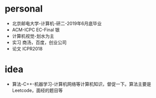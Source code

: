 # personal
* 北京邮电大学-计算机-研二-2019年6月底毕业
* ACM-ICPC EC-Final 银
* 计算机视觉-划水为主
* 实习 商汤，百度，创业公司
* 论文 ICPR2018
# idea
* 算法-C++-机器学习-计算机网络等计算机知识，督促一下。算法主要是Leetcode，面经的题目等
